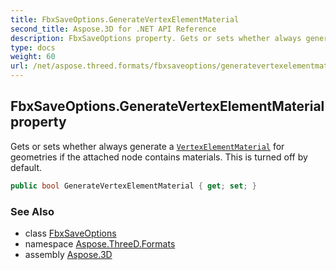 ```yaml
---
title: FbxSaveOptions.GenerateVertexElementMaterial
second_title: Aspose.3D for .NET API Reference
description: FbxSaveOptions property. Gets or sets whether always generate a VertexElementMaterial for geometries if the attached node contains materials. This is turned off by default
type: docs
weight: 60
url: /net/aspose.threed.formats/fbxsaveoptions/generatevertexelementmaterial/
---
```

## FbxSaveOptions.GenerateVertexElementMaterial property

Gets or sets whether always generate a [`VertexElementMaterial`](../../../aspose.threed.entities/vertexelementmaterial/) for geometries if the attached node contains materials. This is turned off by default.

```csharp
public bool GenerateVertexElementMaterial { get; set; }
```

### See Also

* class [FbxSaveOptions](../)
* namespace [Aspose.ThreeD.Formats](../../fbxsaveoptions/)
* assembly [Aspose.3D](../../../)


